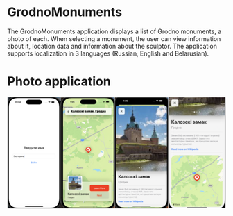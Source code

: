# GrodnoMonuments
The GrodnoMonuments application displays a list of Grodno monuments, a photo of each. When selecting a monument, the user can view information about it, location data and information about the sculptor. The application supports localization in 3 languages ​​(Russian, English and Belarusian).

# Photo application
![](https://github.com/AleinikK666/GrodnoMonuments/blob/main/photo_GrognoMonuments.png)
